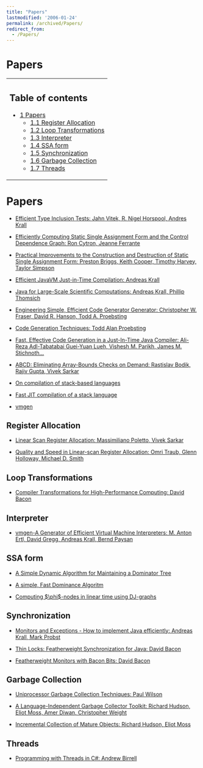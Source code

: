 ```yaml
---
title: "Papers"
lastmodified: '2006-01-24'
permalink: /archived/Papers/
redirect_from:
  - /Papers/
---
```


Papers
======

<table>
<col width="100%" />
<tbody>
<tr class="odd">
<td align="left"><h2>Table of contents</h2>
<ul>
<li><a href="#papers">1 Papers</a>
<ul>
<li><a href="#register-allocation">1.1 Register Allocation</a></li>
<li><a href="#loop-transformations">1.2 Loop Transformations</a></li>
<li><a href="#interpreter">1.3 Interpreter</a></li>
<li><a href="#ssa-form">1.4 SSA form</a></li>
<li><a href="#synchronization">1.5 Synchronization</a></li>
<li><a href="#garbage-collection">1.6 Garbage Collection</a></li>
<li><a href="#threads">1.7 Threads</a></li>
</ul></li>
</ul></td>
</tr>
</tbody>
</table>

Papers
======

-   [Efficient Type Inclusion Tests: Jahn Vitek, R. Nigel Horspool, Andres Krall](http://citeseer.nj.nec.com/vitek97efficient.html)

-   [Efficiently Computing Static Single Assignment Form and the Control Dependence Graph: Ron Cytron, Jeanne Ferrante](http://citeseer.nj.nec.com/cytron91efficiently.html)

-   [Practical Improvements to the Construction and Destruction of Static Single Assignment Form: Preston Briggs, Keith Cooper, Timothy Harvey, Taylor Simpson](http://citeseer.nj.nec.com/193349.html)

-   [Efficient JavaVM Just-in-Time Compilation: Andreas Krall](http://citeseer.nj.nec.com/krall98efficient.html)

-   [Java for Large-Scale Scientific Computations: Andreas Krall, Phillip Thomsich](http://citeseer.nj.nec.com/452617.html)

-   [Engineering Simple, Efficient Code Generator Generator: Christopher W. Fraser, David R. Hanson, Todd A. Proebsting](http://citeseer.nj.nec.com/117522.html)

-   [Code Generation Techniques: Todd Alan Proebsting](http://citeseer.nj.nec.com/proebsting92code.html)

-   [Fast, Effective Code Generation in a Just-In-Time Java Compiler: Ali-Reza Adl-Tabatabai Guei-Yuan Lueh, Vishesh M. Parikh, James M. Stichnoth...](http://citeseer.nj.nec.com/74629.html)

-   [ABCD: Eliminating Array-Bounds Checks on Demand: Rastislav Bodik, Rajiv Gupta, Vivek Sarkar](http://citeseer.nj.nec.com/bodik00abcd.html)

-   [On compilation of stack-based languages](http://www.complang.tuwien.ac.at/projects/rafts.html)

-   [Fast JIT compilation of a stack language](http://www.research.microsoft.com/~cwfraser/pldi99codegen.pdf)

-   [vmgen](http://www.complang.tuwien.ac.at/anton/vmgen)

Register Allocation
-------------------

-   [Linear Scan Register Allocation: Massimiliano Poletto, Vivek Sarkar](http://citeseer.nj.nec.com/poletto99linear.html)

-   [Quality and Speed in Linear-scan Register Allocation: Omri Traub, Glenn Holloway, Michael D. Smith](http://citeseer.nj.nec.com/traub98quality.html)

Loop Transformations
--------------------

-   [Compiler Transformations for High-Performance Computing: David Bacon](http://citeseer.nj.nec.com/bacon93compiler.html)

Interpreter
-----------

-   [vmgen-A Generator of Efficient Virtual Machine Interpreters: M. Anton Ertl, David Gregg, Andreas Krall, Bernd Paysan](http://citeseer.nj.nec.com/470069.html)

SSA form
--------

-   [A Simple Dynamic Algorithm for Maintaining a Dominator Tree](http://citeseer.ist.psu.edu/116189.html)

-   [A simple, Fast Dominance Algoritm](http://citeseer.ist.psu.edu/cooper01simple.html)

-   [Computing \$\\phi\$-nodes in linear time using DJ-graphs](http://citeseer.ist.psu.edu/sreedhar94computing.html)

Synchronization
---------------

-   [Monitors and Exceptions - How to implement Java efficiently: Andreas Krall, Mark Probst](http://citeseer.nj.nec.com/krall98monitors.html)

-   [Thin Locks: Featherweight Synchronization for Java: David Bacon](http://citeseer.nj.nec.com/bacon98thin.html)

-   [Featherweight Monitors with Bacon Bits: David Bacon](http://citeseer.nj.nec.com/278639.html)

Garbage Collection
------------------

-   [Uniprocessor Garbage Collection Techniques: Paul Wilson](http://citeseer.nj.nec.com/wilson92uniprocessor.html)

-   [A Language-Independent Garbage Collector Toolkit: Richard Hudson, Eliot Moss, Amer Diwan, Christopher Weight](http://citeseer.nj.nec.com/41666.html)

-   [Incremental Collection of Mature Objects: Richard Hudson, Eliot Moss](http://citeseer.nj.nec.com/seligmann95incremental.html)

Threads
-------

-   [Programming with Threads in C\#: Andrew Birrell](http://research.microsoft.com/~birrell/papers/ThreadsCSharp.pdf)


